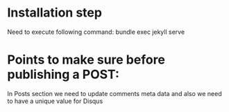 

# Installation step

Need to execute following command:
  bundle exec jekyll serve


# Points to make sure before publishing a POST:

In Posts section we need to update comments meta data and also we need to have a unique value for Disqus
